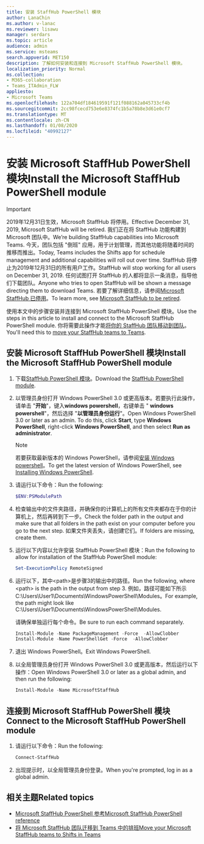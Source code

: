 ```yaml
---
title: 安装 StaffHub PowerShell 模块
author: LanaChin
ms.author: v-lanac
ms.reviewer: lisawu
manager: serdars
ms.topic: article
audience: admin
ms.service: msteams
search.appverid: MET150
description: 了解如何安装和连接到 Microsoft StaffHub PowerShell 模块。
localization_priority: Normal
ms.collection:
- M365-collaboration
- Teams_ITAdmin_FLW
appliesto:
- Microsoft Teams
ms.openlocfilehash: 122a704df184619591f121f088162a045733cf4b
ms.sourcegitcommit: 2cc98fcecd753e6e8374fc1b5a78b8e3d61e0cf7
ms.translationtype: MT
ms.contentlocale: zh-CN
ms.lasthandoff: 01/08/2020
ms.locfileid: "40992127"
---
```

# <a name="install-the-microsoft-staffhub-powershell-module"></a><span data-ttu-id="3fce2-103">安装 Microsoft StaffHub PowerShell 模块</span><span class="sxs-lookup"><span data-stu-id="3fce2-103">Install the Microsoft StaffHub PowerShell module</span></span>

> [!IMPORTANT]
> <span data-ttu-id="3fce2-104">2019年12月31日生效，Microsoft StaffHub 将停用。</span><span class="sxs-lookup"><span data-stu-id="3fce2-104">Effective December 31, 2019, Microsoft StaffHub will be retired.</span></span> <span data-ttu-id="3fce2-105">我们正在将 StaffHub 功能构建到 Microsoft 团队中。</span><span class="sxs-lookup"><span data-stu-id="3fce2-105">We’re building StaffHub capabilities into Microsoft Teams.</span></span> <span data-ttu-id="3fce2-106">今天，团队包括 "倒班" 应用，用于计划管理，而其他功能将随着时间的推移而推出。</span><span class="sxs-lookup"><span data-stu-id="3fce2-106">Today, Teams includes the Shifts app for schedule management and additional capabilities will roll out over time.</span></span> <span data-ttu-id="3fce2-107">StaffHub 将停止为2019年12月31日的所有用户工作。</span><span class="sxs-lookup"><span data-stu-id="3fce2-107">StaffHub will stop working for all users on December 31, 2019.</span></span> <span data-ttu-id="3fce2-108">任何试图打开 StaffHub 的人都将显示一条消息，指导他们下载团队。</span><span class="sxs-lookup"><span data-stu-id="3fce2-108">Anyone who tries to open StaffHub will be shown a message directing them to download Teams.</span></span> <span data-ttu-id="3fce2-109">若要了解详细信息，请参阅[Microsoft StaffHub 已停用](microsoft-staffhub-to-be-retired.md)。</span><span class="sxs-lookup"><span data-stu-id="3fce2-109">To learn more, see [Microsoft StaffHub to be retired](microsoft-staffhub-to-be-retired.md).</span></span>  

<span data-ttu-id="3fce2-110">使用本文中的步骤安装并连接到 Microsoft StaffHub PowerShell 模块。</span><span class="sxs-lookup"><span data-stu-id="3fce2-110">Use the steps in this article to install and connect to the Microsoft StaffHub PowerShell module.</span></span> <span data-ttu-id="3fce2-111">你将需要此操作才能[将你的 StaffHub 团队移动到团队](move-staffhub-teams-to-shifts-in-teams.md)。</span><span class="sxs-lookup"><span data-stu-id="3fce2-111">You'll need this to [move your StaffHub teams to Teams](move-staffhub-teams-to-shifts-in-teams.md).</span></span>

## <a name="install-the-microsoft-staffhub-powershell-module"></a><span data-ttu-id="3fce2-112">安装 Microsoft StaffHub PowerShell 模块</span><span class="sxs-lookup"><span data-stu-id="3fce2-112">Install the Microsoft StaffHub PowerShell module</span></span>

1. <span data-ttu-id="3fce2-113">下载[StaffHub PowerShell 模块](https://www.powershellgallery.com/packages/MicrosoftStaffHub)。</span><span class="sxs-lookup"><span data-stu-id="3fce2-113">Download the [StaffHub PowerShell module](https://www.powershellgallery.com/packages/MicrosoftStaffHub).</span></span>
2. <span data-ttu-id="3fce2-114">以管理员身份打开 Windows PowerShell 3.0 或更高版本。若要执行此操作，请单击 "**开始**"，键入**windows powershell**，右键单击 " **windows powershell**"，然后选择 "**以管理员身份运行**"。</span><span class="sxs-lookup"><span data-stu-id="3fce2-114">Open Windows PowerShell 3.0 or later as an admin. To do this, click **Start**, type **Windows PowerShell**, right-click **Windows PowerShell**, and then select **Run as administrator**.</span></span>
    > [!NOTE]
    > <span data-ttu-id="3fce2-115">若要获取最新版本的 Windows PowerShell，请参阅[安装 Windows powershell](https://docs.microsoft.com/powershell/scripting/install/installing-windows-powershell)。</span><span class="sxs-lookup"><span data-stu-id="3fce2-115">To get the latest version of Windows PowerShell, see [Installing Windows PowerShell](https://docs.microsoft.com/powershell/scripting/install/installing-windows-powershell).</span></span>
3. <span data-ttu-id="3fce2-116">请运行以下命令：</span><span class="sxs-lookup"><span data-stu-id="3fce2-116">Run the following:</span></span>

    ```PowerShell
    $ENV:PSModulePath
    ```
4. <span data-ttu-id="3fce2-117">检查输出中的文件夹路径，并确保你的计算机上的所有文件夹都存在于你的计算机上，然后再转到下一步。</span><span class="sxs-lookup"><span data-stu-id="3fce2-117">Check the folder path in the output and make sure that all folders in the path exist on your computer before you go to the next step.</span></span> <span data-ttu-id="3fce2-118">如果文件夹丢失，请创建它们。</span><span class="sxs-lookup"><span data-stu-id="3fce2-118">If folders are missing, create them.</span></span>
5. <span data-ttu-id="3fce2-119">运行以下内容以允许安装 StaffHub PowerShell 模块：</span><span class="sxs-lookup"><span data-stu-id="3fce2-119">Run the following to allow for installation of the StaffHub PowerShell module:</span></span>

    ```PowerShell
    Set-ExecutionPolicy RemoteSigned
    ```
6. <span data-ttu-id="3fce2-120">运行以下，其中&lt;path&gt;是步骤3的输出中的路径。</span><span class="sxs-lookup"><span data-stu-id="3fce2-120">Run the following, where &lt;path&gt; is the path in the output from step 3.</span></span> <span data-ttu-id="3fce2-121">例如，路径可能如下所示 C:\Users\User1\Documents\WindowsPowerShell\Modules。</span><span class="sxs-lookup"><span data-stu-id="3fce2-121">For example, the path might look like C:\Users\User1\Documents\WindowsPowerShell\Modules.</span></span>

    <span data-ttu-id="3fce2-122">请确保单独运行每个命令。</span><span class="sxs-lookup"><span data-stu-id="3fce2-122">Be sure to run each command separately.</span></span>

    ```PowerShell
    Install-Module -Name PackageManagement -Force  -AllowClobber
    Install-Module -Name PowerShellGet -Force  -AllowClobber
    ```
7. <span data-ttu-id="3fce2-123">退出 Windows PowerShell。</span><span class="sxs-lookup"><span data-stu-id="3fce2-123">Exit Windows PowerShell.</span></span>
8. <span data-ttu-id="3fce2-124">以全局管理员身份打开 Windows PowerShell 3.0 或更高版本，然后运行以下操作：</span><span class="sxs-lookup"><span data-stu-id="3fce2-124">Open Windows PowerShell 3.0 or later as a global admin, and then run the following:</span></span>

    ```PowerShell
    Install-Module -Name MicrosoftStaffHub
    ```

## <a name="connect-to-the-microsoft-staffhub-powershell-module"></a><span data-ttu-id="3fce2-125">连接到 Microsoft StaffHub PowerShell 模块</span><span class="sxs-lookup"><span data-stu-id="3fce2-125">Connect to the Microsoft StaffHub PowerShell module</span></span>

1. <span data-ttu-id="3fce2-126">请运行以下命令：</span><span class="sxs-lookup"><span data-stu-id="3fce2-126">Run the following:</span></span>

    ```PowerShell
    Connect-StaffHub
    ```

2. <span data-ttu-id="3fce2-127">出现提示时，以全局管理员身份登录。</span><span class="sxs-lookup"><span data-stu-id="3fce2-127">When you're prompted, log in as a global admin.</span></span>

## <a name="related-topics"></a><span data-ttu-id="3fce2-128">相关主题</span><span class="sxs-lookup"><span data-stu-id="3fce2-128">Related topics</span></span>

- [<span data-ttu-id="3fce2-129">Microsoft StaffHub PowerShell 参考</span><span class="sxs-lookup"><span data-stu-id="3fce2-129">Microsoft StaffHub PowerShell reference</span></span>](https://docs.microsoft.com/powershell/module/staffhub/?view=staffhub-ps)
- [<span data-ttu-id="3fce2-130">将 Microsoft StaffHub 团队迁移到 Teams 中的排班</span><span class="sxs-lookup"><span data-stu-id="3fce2-130">Move your Microsoft StaffHub teams to Shifts in Teams</span></span>](move-staffhub-teams-to-shifts-in-teams.md)
